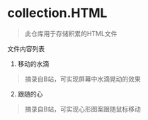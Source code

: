 # collection.HTML

> 此仓库用于存储积累的HTML文件

文件内容列表

1. 移动的水滴

> 摘录自B站，可实现屏幕中水滴晃动的效果

2. 跟随的心

> 摘录自B站，可实现心形图案跟随鼠标移动
